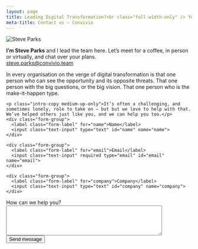 ```yaml
---
layout: page
title: Leading Digital Transformation?<br class="full-width-only" /> You’ve found your tribe
meta-title: Contact us — Convivio
---
```



<form action="https://liveformhq.com/form/161b572d-afda-45cf-95ab-7b9492e5125d" method="POST" accept-charset="utf-8">
<div class="layout-contact-us">

  <div class="layout-contact-us__column-one">
    <div class="person-card">
      <div class="person-card__image"><img src="/images/team/steve-parks-alt.jpg" alt="Steve Parks" /></div>
      <p class="person-card__text"><strong>I’m Steve Parks</strong> and I lead the team here. Let’s meet for a coffee, in person or virtually, and chat over your plans.<br /><a href="mailto:steve.parks@convivio.team">steve.parks@convivio.team</a></p>
    </div>
  </div>
  <input type="hidden" name="utf8" value="✓">

  <input type="hidden" value="http://weareconvivio.com/thank-you" name="_redirect" />

  <div class="layout-contact-us__column-two">
    <p class="intro-copy medium-up-only">In every organisation on the verge of digital transformation is that one person who can see the opportunity and its opposite threats. That one person with the big questions, or the big vision. That one person who is the make-it-happen type.</p>

    <p class="intro-copy medium-up-only">It’s often a challenging, and sometimes lonely, role to take on — but but we love to help with that. We’ve helped others just like you, and we can help you too.</p>
    <div class="form-group">
      <label class="form-label" for="name">Name</label>
      <input class="text-input" type="text" id="name" name="name">
    </div>

    <div class="form-group">
      <label class="form-label" for="email">Email</label>
      <input class="text-input" required type="email" id="email" name="email">
    </div>

    <div class="form-group">
      <label class="form-label" for="company">Company</label>
      <input class="text-input" type="text" id="company" name="company">
    </div>
  </div></div>

  <div class="form-group">
    <label class="form-label" for="message">How can we help you?</label>
    <textarea class="text-input text-input--large" rows="5" cols="50" type="email" id="message" name="message"></textarea>
  </div>

  <div class="form-group">
    <button class="button button--primary" type="submit">Send message</button>
  </div>
</form>


